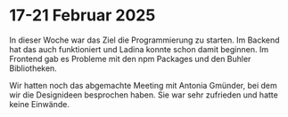 # 17-21 Februar 2025

In dieser Woche war das Ziel die Programmierung zu starten. Im Backend hat das auch funktioniert und Ladina konnte schon damit beginnen. Im Frontend gab es Probleme mit den npm Packages und den Buhler Bibliotheken.

Wir hatten noch das abgemachte Meeting mit Antonia Gmünder, bei dem wir die Designideen besprochen haben. Sie war sehr zufrieden und hatte keine Einwände.

